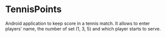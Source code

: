# TennisPoints

Android application to keep score in a tennis match.
It allows to enter players' name, the number of set (1, 3, 5) and which player starts to serve.
